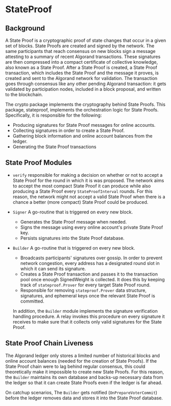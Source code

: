 # StateProof

## Background

A State Proof is a cryptographic proof of state changes that occur in a given set of blocks. State Proofs are created and signed by the network.
The same participants that reach consensus on new blocks sign a message attesting to a summary of recent Algorand transactions. 
These signatures are then compressed into a compact certificate of collective knowledge, also known as a State Proof.
After a State Proof is created, a State Proof transaction, which includes the State Proof and the message it proves, is created and sent to the Algorand network for validation. 
The transaction goes through consensus like any other pending Algorand transaction: it gets validated by participation nodes, included in a block proposal, and written to the blockchain.

The crypto package implements the cryptography behind State Proofs. This package, stateproof, implements the orchestration logic for State Proofs. 
Specifically, it is responsible for the following:
- Producing signatures for State Proof messages for online accounts.
- Collecting signatures in order to create a State Proof. 
- Gathering block information and online account balances from the ledger.
- Generating the State Proof transactions


## State Proof Modules

- `verify` responsible for making a decision on whether or not to accept a State Proof for the round
  in which it is was proposed. The network aims to accept the most compact State Proof
  it can produce while also producing a State Proof every `StateProofInterval` rounds.
  For this reason, the network might not accept a valid State Proof when there is a chance a better (more compact) State Proof could be produced.
- `Signer` A go-routine that is triggered on every new block.
  - Generates the State Proof message when needed.
  - Signs the message using every online account's private State Proof key.
  - Persists signatures into the State Proof database.
- `Builder` A go-routine that is triggered on every new block.
  - Broadcasts participants' signatures over gossip. In order to prevent network congestion, every address has a designated round slot
  in which it can send its signature.
  - Creates a State Proof transaction and passes it to the transaction pool once enough SignedWeight is collected. It does this by
    keeping track of `stateproof.Prover` for every target State Proof round.
  - Responsible for removing `stateproof.Prover` data structure, signatures, and ephemeral keys once the relevant State Proof is committed.

  In addition, the `Builder` module implements the signature verification handling procedure. A relay invokes this procedure on every signature it receives
  to make sure that it collects only valid signatures for the State Proof.

## State Proof Chain Liveness

The Algorand ledger only stores a limited number of historical blocks and online account balances (needed for the creation of State Proofs). If the State Proof
chain were to lag behind regular consensus, this could theoretically make it impossible to create new State Proofs. For this reason, the `Builder`
maintains its own database and backs-up necessary data from the ledger so that it can create State Proofs even if the ledger is far ahead.

On catchup scenarios, The `Builder` gets notified (`OnPrepareVoterCommit`) before the ledger removes data and stores it into the State Proof database.

